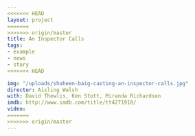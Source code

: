 ```yaml
---
<<<<<<< HEAD
layout: project
=======
>>>>>>> origin/master
title: An Inspector Calls
tags:
- example
- news
- story
<<<<<<< HEAD

img: "/uploads/shaheen-baig-casting-an-inspector-calls.jpg"
director: Aisling Walsh
with: David Thewlis, Ken Stott, Miranda Richardson
imdb: http://www.imdb.com/title/tt4271918/
video: 
=======
>>>>>>> origin/master
---
```


